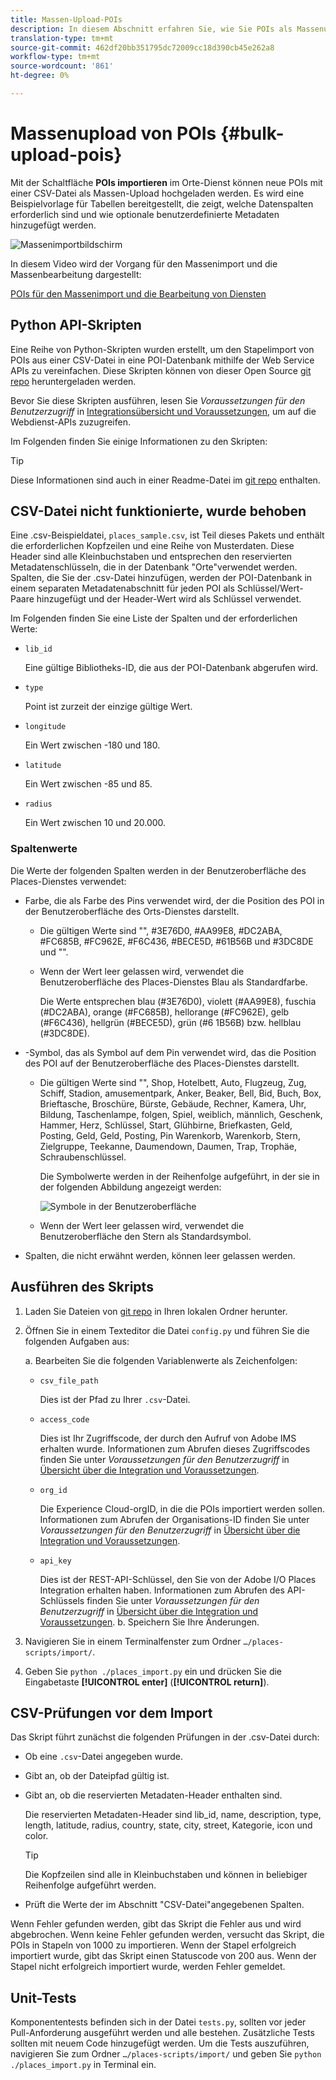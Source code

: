 ```yaml
---
title: Massen-Upload-POIs
description: In diesem Abschnitt erfahren Sie, wie Sie POIs als Massenupload hochladen.
translation-type: tm+mt
source-git-commit: 462df20bb351795dc72009cc18d390cb45e262a8
workflow-type: tm+mt
source-wordcount: '861'
ht-degree: 0%

---
```



# Massenupload von POIs {#bulk-upload-pois}

Mit der Schaltfläche **POIs importieren** im Orte-Dienst können neue POIs mit einer CSV-Datei als Massen-Upload hochgeladen werden. Es wird eine Beispielvorlage für Tabellen bereitgestellt, die zeigt, welche Datenspalten erforderlich sind und wie optionale benutzerdefinierte Metadaten hinzugefügt werden.

![Massenimportbildschirm](/help/assets/Bulk-import.png)

In diesem Video wird der Vorgang für den Massenimport und die Massenbearbeitung dargestellt:

<!--I changed this embed to a link to pass validation. We should not link to youtube videos, so please upload this to MCP-->

[POIs für den Massenimport und die Bearbeitung von Diensten](https://www.youtube.com/watch?v=75qVtirsXhg)

## Python API-Skripten

Eine Reihe von Python-Skripten wurden erstellt, um den Stapelimport von POIs aus einer CSV-Datei in eine POI-Datenbank mithilfe der Web Service APIs zu vereinfachen. Diese Skripten können von dieser Open Source [git repo](https://github.com/adobe/places-scripts) heruntergeladen werden.

Bevor Sie diese Skripten ausführen, lesen Sie *Voraussetzungen für den Benutzerzugriff* in [Integrationsübersicht und Voraussetzungen](/help/web-service-api/adobe-i-o-integration.md), um auf die Webdienst-APIs zuzugreifen.

Im Folgenden finden Sie einige Informationen zu den Skripten:

>[!TIP]
>
>Diese Informationen sind auch in einer Readme-Datei im [git repo](https://github.com/adobe/places-scripts) enthalten.

## CSV-Datei nicht funktionierte, wurde behoben

Eine .csv-Beispieldatei, `places_sample.csv`, ist Teil dieses Pakets und enthält die erforderlichen Kopfzeilen und eine Reihe von Musterdaten. Diese Header sind alle Kleinbuchstaben und entsprechen den reservierten Metadatenschlüsseln, die in der Datenbank &quot;Orte&quot;verwendet werden. Spalten, die Sie der .csv-Datei hinzufügen, werden der POI-Datenbank in einem separaten Metadatenabschnitt für jeden POI als Schlüssel/Wert-Paare hinzugefügt und der Header-Wert wird als Schlüssel verwendet.

Im Folgenden finden Sie eine Liste der Spalten und der erforderlichen Werte:

* `lib_id`

   Eine gültige Bibliotheks-ID, die aus der POI-Datenbank abgerufen wird.

* `type`

   Point ist zurzeit der einzige gültige Wert.

* `longitude`

   Ein Wert zwischen -180 und 180.

* `latitude`

   Ein Wert zwischen -85 und 85.

* `radius`

   Ein Wert zwischen 10 und 20.000.

### Spaltenwerte

Die Werte der folgenden Spalten werden in der Benutzeroberfläche des Places-Dienstes verwendet:

* Farbe, die als Farbe des Pins verwendet wird, der die Position des POI in der Benutzeroberfläche des Orts-Dienstes darstellt.
   * Die gültigen Werte sind &quot;&quot;, #3E76D0, #AA99E8, #DC2ABA, #FC685B, #FC962E, #F6C436, #BECE5D, #61B56B und #3DC8DE und &quot;&quot;.
   * Wenn der Wert leer gelassen wird, verwendet die Benutzeroberfläche des Places-Dienstes Blau als Standardfarbe.

      Die Werte entsprechen blau (#3E76D0), violett (#AA99E8), fuschia (#DC2ABA), orange (#FC685B), hellorange (#FC962E), gelb (#F6C436), hellgrün (#BECE5D), grün (#6 1B56B) bzw. hellblau (#3DC8DE).

* -Symbol, das als Symbol auf dem Pin verwendet wird, das die Position des POI auf der Benutzeroberfläche des Places-Dienstes darstellt.

   * Die gültigen Werte sind &quot;&quot;, Shop, Hotelbett, Auto, Flugzeug, Zug, Schiff, Stadion, amusementpark, Anker, Beaker, Bell, Bid, Buch, Box, Brieftasche, Broschüre, Bürste, Gebäude, Rechner, Kamera, Uhr, Bildung, Taschenlampe, folgen, Spiel, weiblich, männlich, Geschenk, Hammer, Herz, Schlüssel, Start, Glühbirne, Briefkasten, Geld, Posting, Geld, Geld, Posting, Pin Warenkorb, Warenkorb, Stern, Zielgruppe, Teekanne, Daumendown, Daumen, Trap, Trophäe, Schraubenschlüssel.

      Die Symbolwerte werden in der Reihenfolge aufgeführt, in der sie in der folgenden Abbildung angezeigt werden:

      ![Symbole in der Benutzeroberfläche](/help/assets/UI_icons.png)

   * Wenn der Wert leer gelassen wird, verwendet die Benutzeroberfläche den Stern als Standardsymbol.

* Spalten, die nicht erwähnt werden, können leer gelassen werden.

## Ausführen des Skripts

1. Laden Sie Dateien von [git repo](https://github.com/adobe/places-scripts) in Ihren lokalen Ordner herunter.
1. Öffnen Sie in einem Texteditor die Datei `config.py` und führen Sie die folgenden Aufgaben aus:

   a. Bearbeiten Sie die folgenden Variablenwerte als Zeichenfolgen:

   * `csv_file_path`

      Dies ist der Pfad zu Ihrer `.csv`-Datei.

   * `access_code`

      Dies ist Ihr Zugriffscode, der durch den Aufruf von Adobe IMS erhalten wurde. Informationen zum Abrufen dieses Zugriffscodes finden Sie unter *Voraussetzungen für den Benutzerzugriff* in [Übersicht über die Integration und Voraussetzungen](/help/web-service-api/adobe-i-o-integration.md).

   * `org_id`

      Die Experience Cloud-orgID, in die die POIs importiert werden sollen. Informationen zum Abrufen der Organisations-ID finden Sie unter *Voraussetzungen für den Benutzerzugriff* in [Übersicht über die Integration und Voraussetzungen](/help/web-service-api/adobe-i-o-integration.md).

   * `api_key`

      Dies ist der REST-API-Schlüssel, den Sie von der Adobe I/O Places Integration erhalten haben. Informationen zum Abrufen des API-Schlüssels finden Sie unter *Voraussetzungen für den Benutzerzugriff* in [Übersicht über die Integration und Voraussetzungen](/help/web-service-api/adobe-i-o-integration.md).
   b. Speichern Sie Ihre Änderungen.

1. Navigieren Sie in einem Terminalfenster zum Ordner `…/places-scripts/import/`.
1. Geben Sie `python ./places_import.py` ein und drücken Sie die Eingabetaste **[!UICONTROL enter]** (**[!UICONTROL return]**).


## CSV-Prüfungen vor dem Import

Das Skript führt zunächst die folgenden Prüfungen in der .csv-Datei durch:

* Ob eine `.csv`-Datei angegeben wurde.
* Gibt an, ob der Dateipfad gültig ist.
* Gibt an, ob die reservierten Metadaten-Header enthalten sind.

   Die reservierten Metadaten-Header sind lib_id, name, description, type, length, latitude, radius, country, state, city, street, Kategorie, icon und color.

   >[!TIP]
   >
   >Die Kopfzeilen sind alle in Kleinbuchstaben und können in beliebiger Reihenfolge aufgeführt werden.

* Prüft die Werte der im Abschnitt &quot;CSV-Datei&quot;angegebenen Spalten.

Wenn Fehler gefunden werden, gibt das Skript die Fehler aus und wird abgebrochen. Wenn keine Fehler gefunden werden, versucht das Skript, die POIs in Stapeln von 1000 zu importieren. Wenn der Stapel erfolgreich importiert wurde, gibt das Skript einen Statuscode von 200 aus. Wenn der Stapel nicht erfolgreich importiert wurde, werden Fehler gemeldet.

## Unit-Tests

Komponententests befinden sich in der Datei `tests.py`, sollten vor jeder Pull-Anforderung ausgeführt werden und alle bestehen. Zusätzliche Tests sollten mit neuem Code hinzugefügt werden. Um die Tests auszuführen, navigieren Sie zum Ordner `…/places-scripts/import/` und geben Sie `python ./places_import.py` in Terminal ein.
